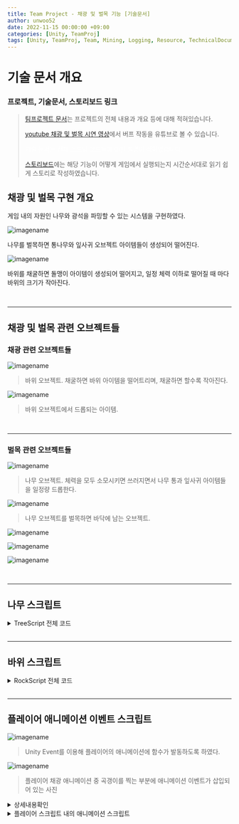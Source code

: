 ```yaml
---
title: Team Project - 채광 및 벌목 기능 [기술문서]
author: unwoo52
date: 2022-11-15 00:00:00 +09:00
categories: [Unity, TeamProj]
tags: [Unity, TeamProj, Team, Mining, Logging, Resource, TechnicalDocument, Docs, Document]
---
```


# 기술 문서 개요

### 프로젝트, 기술문서, 스토리보드 링크

> [팀프로젝트 문서](https://unwoo52.github.io/posts/Team-Project-About/)는 프로젝트의 전체 내용과 개요 등에 대해 적혀있습니다.
>
> [youtube 채광 및 벌목 시연 영상](https://youtu.be/XYon_3MIK5E?t=92)에서 버프 작동을 유튜브로 볼 수 있습니다.
>
> <span style="color:ffffff">기술 문서는 전체 코드와 코드들에 대한 설명이 적혀있습니다.</span>
> 
> [스토리보드]()에는 해당 기능이 어떻게 게임에서 실행되는지 시간순서대로 읽기 쉽게 스토리로 작성하였습니다.

## 채광 및 벌목 구현 개요

게임 내의 자원인 나무와 광석을 파밍할 수 있는 시스템을 구현하였다.

![imagename](/assets/image/Project/TeamProject/MiningAndLoggingSystem/000.gif)

나무를 벌목하면 통나무와 잎사귀 오브젝트 아이템들이 생성되어 떨어진다.

![imagename](/assets/image/Project/TeamProject/MiningAndLoggingSystem/000-1.gif)

바위를 채굴하면 돌맹이 아이템이 생성되어 떨어지고, 일정 체력 이하로 떨어질 때 마다 바위의 크기가 작아진다.


<br>

----------


## 채광 및 벌목 관련 오브젝트들

### 채광 관련 오브젝트들

![imagename](/assets/image/Project/TeamProject/MiningAndLoggingSystem/001.png)

> 바위 오브젝트. 채굴하면 바위 아이템을 떨어트리며, 채굴하면 할수록 작아진다.

![imagename](/assets/image/Project/TeamProject/MiningAndLoggingSystem/001-1.png)

> 바위 오브젝트에서 드롭되는 아이템.

<br>

-------------

### 벌목 관련 오브젝트들

![imagename](/assets/image/Project/TeamProject/MiningAndLoggingSystem/002.png)

> 나무 오브젝트. 체력을 모두 소모시키면 쓰러지면서 나무 통과 잎사귀 아이템들을 일정량 드롭한다.

![imagename](/assets/image/Project/TeamProject/MiningAndLoggingSystem/002-1.png)

> 나무 오브젝트를 벌목하면 바닥에 남는 오브젝트.

![imagename](/assets/image/Project/TeamProject/MiningAndLoggingSystem/002-2.png)

![imagename](/assets/image/Project/TeamProject/MiningAndLoggingSystem/002-3.png)

![imagename](/assets/image/Project/TeamProject/MiningAndLoggingSystem/002-4.png)



<br>

----------



## 나무 스크립트

<details>
<summary>TreeScript 전체 코드</summary>
<div markdown="1">

```cs
using System.Collections;
using System.Collections.Generic;
using UnityEngine;

public class TreeScript : MonoBehaviour
{
    [SerializeField] GameObject TrunkBottom;
    [SerializeField] GameObject TrunkCylinder;
    [SerializeField] GameObject Bush1;
    [SerializeField] GameObject Leaf;

    [SerializeField] int numberLeaf;
    [SerializeField] int numberBush;

    [SerializeField] int numberTreeEffect;
    [SerializeField] float distanceGapofCylinder;

    [SerializeField] private float maxHp;
    [SerializeField] private float curHp;

    public Vector3 positionLeaf;
    public Vector3 positionTrunkBottom;
    public Vector3 positionTrunkCylinder;

    //TestField 
    public float RotationValue;

    private GameObject[] leafList;
    // Start is called before the first frame update
    void Start()
    {
        curHp = maxHp;
    }

    public void DamtoTree(float f)
    {
        curHp -= f;
        if (curHp == 0) TreeDestroy();
    }

    void TreeDestroy()
    {
        leafList = new GameObject[(numberBush + numberLeaf) * numberTreeEffect];
        if (TryGetComponent<CapsuleCollider>(out var cc)) Destroy(cc);
        if (TryGetComponent<MeshRenderer>(out var mr)) Destroy(mr);
        if (TryGetComponent<MeshFilter>(out var mf)) Destroy(mf);
        TreeDestroyEffect();
    }

    void TreeDestroyEffect()
    {
        Instantiate(TrunkBottom, transform.position + positionTrunkBottom, transform.rotation);
        for (int i = 0; i < numberTreeEffect; i++)
        {
            InstanteTreeEffect(transform.position + new Vector3(0, i * distanceGapofCylinder, 0) , i);
        }
        StartCoroutine(CleaningBushandLeaf());
    }

    void InstanteTreeEffect(Vector3 position, int i)
    {
        Instantiate(TrunkCylinder, position + positionTrunkCylinder, TrunkCylinder.transform.rotation);
        int tempNumberBush = numberBush;
        int tempNumberLeaf = numberLeaf;

        while (tempNumberBush > 0)
        {
            GameObject obj = Instantiate(Bush1,
                position + positionLeaf + new Vector3(Random.Range(-3, 3), Random.Range(0, 3), Random.Range(-3, 3)),
                new Quaternion(Random.Range(0, RotationValue), Random.Range(0, RotationValue), Random.Range(0, RotationValue), 0));
            leafList[(numberBush + numberLeaf) * i + numberLeaf + tempNumberBush - 1] = obj;
            tempNumberBush--;
        }
        while (tempNumberLeaf > 0)
        {
            GameObject obj = Instantiate(Leaf,
                position + positionLeaf + new Vector3(Random.Range(-3, 3), Random.Range(0, 3), Random.Range(-3, 3)),
                new Quaternion(Random.Range(0, RotationValue), Random.Range(0, RotationValue), Random.Range(0, RotationValue), 0));
            leafList[(numberBush + numberLeaf) * i + tempNumberLeaf - 1] = obj;
            tempNumberLeaf--;
        }
    }
    // 땅에 떨어진 잎과 풀을 일정 시간 이후에 모두 제거
    IEnumerator CleaningBushandLeaf()
    {
        yield return new WaitForSeconds(5);
        foreach(GameObject obj in leafList)
        {
            Destroy(obj.gameObject);
            //or obj.FadeLeaf();
        }
    }
}
```

</div>
</details>

<br>

----------




## 바위 스크립트

<details>
<summary>RockScript 전체 코드</summary>
<div markdown="1">

```cs
using System.Collections;
using System.Collections.Generic;
using UnityEngine;

public class RockScript : MonoBehaviour
{
    [SerializeField] private Mesh[] MeshList;
    [SerializeField] private Vector3[] ScaleList;
    [SerializeField] private GameObject DropItem;
    [SerializeField] private int curStoneSizeLevel;

    [SerializeField] private int stoneMaxSize;
    [SerializeField] private int numofDestroyDropItem;

    [SerializeField] private float maxHp;
    [SerializeField] private float curHp;
    [SerializeField] private float maxCuttingHp;
    [SerializeField] private float cuttingHp;
    [SerializeField] private float maxCrackHp;
    [SerializeField] private float crackHp;
    //TestField
    public float testDmg;
    public float testPower;//튕겨져나가는 힘
    
    private void Start()
    {
        curHp = maxHp;
        curStoneSizeLevel = stoneMaxSize;
        cuttingHp = maxCuttingHp;
        crackHp = maxCrackHp;
    }
    void ChangeStoneSize(int i)
    {
        if (TryGetComponent<MeshFilter>(out var rockMeshFilter))
            rockMeshFilter.mesh = MeshList[i];
        if(TryGetComponent<MeshCollider>(out var rockMeshCollider))
            rockMeshCollider.sharedMesh = MeshList[i - 1];
        if(TryGetComponent<Transform>(out var rockTransform))
            rockTransform.localScale = ScaleList[i - 1];
    }
    public void DamToRock(Ray ray, Vector3 hit, float Dmg)
    {
        Dmg = testDmg; //TESTCODE===============================
        if (Dmg <= 0) Dmg = 0;
        cuttingHp -= Dmg;
        crackHp -= Dmg;
        if (crackHp <= 0)
        {
            int temp = CalculateTempHp(ref crackHp, ref maxCrackHp);
            while(temp > 0 && curHp > 0)
            {
                Dmg -= maxCrackHp;
                curHp -= maxCrackHp;
                instantiateDropItem(ray, hit);
                temp--;
            }
            curHp -= Dmg;
        }
        if(cuttingHp <= 0 && curHp > 0)
        {
            int temp = CalculateTempHp(ref cuttingHp, ref maxCuttingHp);
            curStoneSizeLevel -= temp;
            ChangeStoneSize(curStoneSizeLevel);
        }
        if (curHp <= 0) RockDestroyMethod();
    }
    private void instantiateDropItem(Ray ray, Vector3 hit)
    {
        GameObject obj = Instantiate(DropItem, hit, new Quaternion(Random.Range(0, 360), Random.Range(0, 360), Random.Range(0, 360), 0));
        if (obj.TryGetComponent<Rigidbody>(out var rigid))
        {
            rigid.AddForce(-ray.direction * testPower, ForceMode.VelocityChange);
        }
        obj.transform.localScale = new Vector3(0.2f, 0.2f, 0.2f);
    }
    /// <summary>
    /// curTempHp보다 높은 데미지를 받아 curTempHp가 음수가 되었을 때
    /// maxTempHp의 몇배에 해당하는 데미지인지를 계산해 리턴
    /// </summary>
    /// <param name="curTempHp"></param>
    /// <param name="maxTempHp"></param>
    /// <returns>recover가 반복된 횟수</returns>
    private int CalculateTempHp(ref float curTempHp, ref float maxTempHp)
    {
        if (curTempHp > 0) return 0;
        int temp = 0;
        while(curTempHp <= 0)
        {
            curTempHp += maxTempHp;
            temp++;
        }
        return temp;
    }

    private void RockDestroyMethod()
    {
        if (TryGetComponent<MeshCollider>(out var mc)) Destroy(mc);
        if (TryGetComponent<MeshRenderer>(out var mr)) Destroy(mr);
        if (TryGetComponent<MeshFilter>(out var mf)) Destroy(mf);
        for (int i = 0; i < numofDestroyDropItem; i++)
        {
            Ray ray = new Ray(Vector3.zero, new Vector3(Random.Range(0, 1), Random.Range(0, 1), Random.Range(0, 1)));
            Vector3 hit = transform.position;
            instantiateDropItem(ray, hit);
        }
        //드롭템이 사라졌는지 1초마다 체크,
        //모두 사라졌다면 자기 자신 파괴
    }
}
```

</div>
</details>

<br>

----------


## 플레이어 애니메이션 이벤트 스크립트

![imagename](/assets/image/Project/TeamProject/MiningAndLoggingSystem/003.png)

> Unity Event를 이용해 플레이어의 애니메이션에 함수가 발동하도록 하였다.

![imagename](/assets/image/Project/TeamProject/MiningAndLoggingSystem/003.png)

> 플레이어 채광 애니메이션 중 곡갱이를 찍는 부분에 애니메이션 이벤트가 삽입되어 있는 사진


<details>
<summary>상세내용확인</summary>
<div markdown="1">

```cs
using System.Collections;
using System.Collections.Generic;
using UnityEngine;
using UnityEngine.Events;

public class AnimEvent : MonoBehaviour
{
    public UnityEvent Mining = null;
    public UnityEvent TreeGet = null;

	...

    public void MiningAnimEvent()
    {
        Mining?.Invoke();
    }
    public void MiningTreeEvent()
    {
        TreeGet?.Invoke();
    }
	...
}

```

</div>
</details>


<details>
<summary>플레이어 스크립트 내의 애니메이션 스크립트</summary>
<div markdown="1">

```cs
        public void AnimDamageTpRock()
        {
            Mining mining = _mouseInput.Mining;
            if (mining.RockScript != null)
            {
                mining.RockScript.DamToRock(mining.RockHitRay, mining.RockHitVector, PlayerScript.PlayerInstance.myInfo.PowerMining_Origin);
            }
        }
        public void AnimDamageToTree()
        {
            Mining mining = _mouseInput.Mining;
            if (mining.TreeScript != null)
            {
                mining.TreeScript.DamtoTree(50f);
            }
        }
```

</div>
</details>
